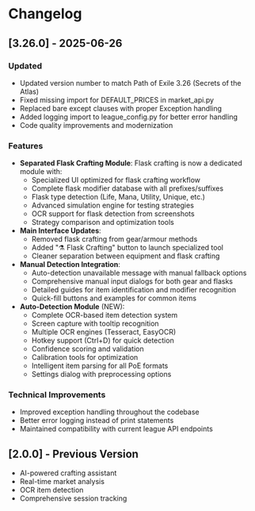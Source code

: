 # Changelog

## [3.26.0] - 2025-06-26

### Updated
- Updated version number to match Path of Exile 3.26 (Secrets of the Atlas)
- Fixed missing import for DEFAULT_PRICES in market_api.py
- Replaced bare except clauses with proper Exception handling
- Added logging import to league_config.py for better error handling
- Code quality improvements and modernization

### Features
- **Separated Flask Crafting Module**: Flask crafting is now a dedicated module with:
  - Specialized UI optimized for flask crafting workflow
  - Complete flask modifier database with all prefixes/suffixes
  - Flask type detection (Life, Mana, Utility, Unique, etc.)
  - Advanced simulation engine for testing strategies
  - OCR support for flask detection from screenshots
  - Strategy comparison and optimization tools
- **Main Interface Updates**: 
  - Removed flask crafting from gear/armour methods
  - Added "⚗️ Flask Crafting" button to launch specialized tool
  - Cleaner separation between equipment and flask crafting
- **Manual Detection Integration**:
  - Auto-detection unavailable message with manual fallback options
  - Comprehensive manual input dialogs for both gear and flasks
  - Detailed guides for item identification and modifier recognition
  - Quick-fill buttons and examples for common items
- **Auto-Detection Module** (NEW):
  - Complete OCR-based item detection system
  - Screen capture with tooltip recognition
  - Multiple OCR engines (Tesseract, EasyOCR)
  - Hotkey support (Ctrl+D) for quick detection
  - Confidence scoring and validation
  - Calibration tools for optimization
  - Intelligent item parsing for all PoE formats
  - Settings dialog with preprocessing options

### Technical Improvements
- Improved exception handling throughout the codebase
- Better error logging instead of print statements
- Maintained compatibility with current league API endpoints

## [2.0.0] - Previous Version
- AI-powered crafting assistant
- Real-time market analysis
- OCR item detection
- Comprehensive session tracking